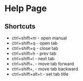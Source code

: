 # Help Page

## Shortcuts
* ctrl+shift+m - open manual
* ctrl+shift+q - open tab
* ctrl+shift+q - close tab
* ctrl+shift+h - prev tab
* ctrl+shift+l - next tab
* ctrl+shift+. - move tab forward 
* ctrl+shift+, - move tab backward
* ctrl+shift+alt+t - set tab title

